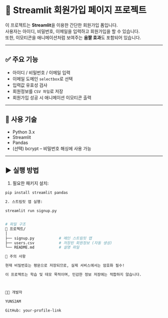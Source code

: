 # 📝 Streamlit 회원가입 페이지 프로젝트

이 프로젝트는 **Streamlit**을 이용한 간단한 회원가입 폼입니다.  
사용자는 아이디, 비밀번호, 이메일을 입력하고 회원가입을 할 수 있습니다.  
또한, 이모티콘을 애니메이션처럼 보여주는 **움짤 효과**도 포함되어 있습니다.

---

## ✅ 주요 기능

- 아이디 / 비밀번호 / 이메일 입력
- 이메일 도메인 `selectbox`로 선택
- 입력값 유효성 검사
- 회원정보를 `CSV 파일`로 저장
- 회원가입 성공 시 애니메이션 이모티콘 출력

---

## 🧰 사용 기술

- Python 3.x
- Streamlit
- Pandas
- (선택) bcrypt – 비밀번호 해싱에 사용 가능

---

## ▶️ 실행 방법

1. 필요한 패키지 설치:

```bash
pip install streamlit pandas 

2. 스트림릿 앱 실행:

streamlit run signup.py


# 파일 구조
📁 프로젝트/
│
├── signup.py           # 메인 스트림릿 앱
├── users.csv           # 저장된 회원정보 (자동 생성)
└── README.md           # 설명 파일

📌 주의 사항

현재 비밀번호는 평문으로 저장되므로, 실제 서비스에서는 암호화 필수!

이 프로젝트는 학습 및 데모 목적이며, 민감한 정보 저장에는 적합하지 않습니다.



👨‍💻 개발자

YUNS2AM

GitHub: your-profile-link